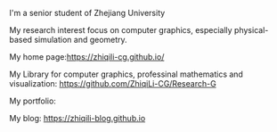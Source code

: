 I'm a senior student of Zhejiang University

My research interest focus on computer graphics, especially physical-based simulation and geometry.

My home page:https://zhiqili-cg.github.io/

My Library for computer graphics, professinal mathematics and visualization: https://github.com/ZhiqiLi-CG/Research-G

My portfolio: 

My blog: https://zhiqili-blog.github.io
